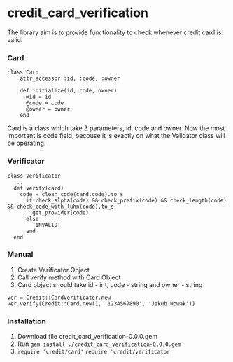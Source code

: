 # credit_card_verification
The library aim is to provide functionality to check whenever
credit card is valid.

### Card
```code
class Card
    attr_accessor :id, :code, :owner

    def initialize(id, code, owner)
      @id = id
      @code = code
      @owner = owner
    end
```

Card is a class which take 3 parameters, id, code and owner.
Now the most important is code field, becouse it is exactly on what
the Validator class will be operating.

### Verificator
```code
class Verificator
  ...
  def verify(card)
    code = clean_code(card.code).to_s
      if check_alpha(code) && check_prefix(code) && check_length(code) && check_code_with_luhn(code).to_s
        get_provider(code)
      else
        'INVALID'
      end
  end
```

### Manual
1. Create Verificator Object
2. Call verify method with Card Object 
3. Card object should take id - int, code - string and owner - string
```code
ver = Credit::CardVerificator.new
ver.verify(Credit::Card.new(1, '1234567890', 'Jakub Nowak'))
```

### Installation
1. Download file credit_card_verification-0.0.0.gem
2. Run ```gem install ./credit_card_verification-0.0.0.gem```
3. ```require 'credit/card'```
 ```require 'credit/verificator```

